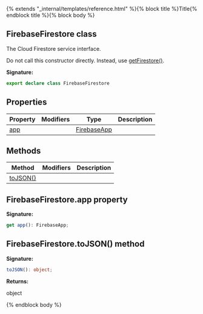 {% extends "_internal/templates/reference.html" %}{% block title %}Title{% endblock title %}{% block body %}
## FirebaseFirestore class

The Cloud Firestore service interface.

Do not call this constructor directly. Instead, use [getFirestore()](./firestore_.md#getfirestore_function)<!-- -->.

<b>Signature:</b>

```typescript
export declare class FirebaseFirestore 
```

## Properties

|  Property | Modifiers | Type | Description |
|  --- | --- | --- | --- |
|  [app](./firestore_.firebasefirestore.md#firebasefirestoreapp_property) |  | [FirebaseApp](./app-types.firebaseapp.md#firebaseapp_interface) |  |

## Methods

|  Method | Modifiers | Description |
|  --- | --- | --- |
|  [toJSON()](./firestore_.firebasefirestore.md#firebasefirestoretojson_method) |  |  |

## FirebaseFirestore.app property

<b>Signature:</b>

```typescript
get app(): FirebaseApp;
```

## FirebaseFirestore.toJSON() method

<b>Signature:</b>

```typescript
toJSON(): object;
```
<b>Returns:</b>

object

{% endblock body %}
